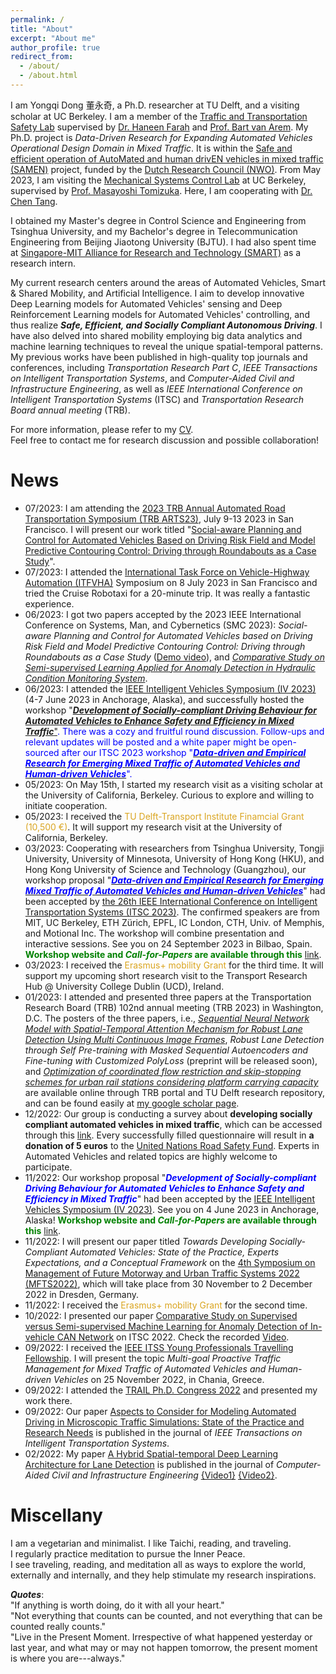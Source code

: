 ```yaml
---
permalink: /
title: "About"
excerpt: "About me"
author_profile: true
redirect_from: 
  - /about/
  - /about.html
---
```


I am Yongqi Dong 董永奇, a Ph.D. researcher at TU Delft, and a visiting scholar at UC Berkeley. I am a member of the [Traffic and Transportation Safety Lab](https://www.tudelft.nl/citg/tts-lab) supervised by [Dr. Haneen Farah](https://www.tudelft.nl/en/ceg/about-faculty/departments/transport-planning/staff/personal-pages/farah-h) and [Prof. Bart van Arem](https://www.tudelft.nl/en/ceg/about-faculty/departments/transport-planning/staff/personal-pages/arem-b-van). My Ph.D. project is *Data-Driven Research for Expanding Automated Vehicles Operational Design Domain in Mixed Traffic*. It is within the [Safe and efficient operation of AutoMated and human drivEN vehicles in mixed traffic (SAMEN)](https://www.tudelft.nl/citg/samen) project, funded by the [Dutch Research Council (NWO)](https://www.nwo.nl/en). From May 2023, I am visiting the [Mechanical Systems Control Lab](https://msc.berkeley.edu/) at UC Berkeley, supervised by [Prof. Masayoshi Tomizuka](https://msc.berkeley.edu/people/tomizuka.html). Here, I am cooperating with [Dr. Chen Tang](https://chentangmark.github.io/).

I obtained my Master's degree in Control Science and Engineering from Tsinghua University, and my Bachelor's degree in Telecommunication Engineering from Beijing Jiaotong University (BJTU). I had also spent time at [Singapore-MIT Alliance for Research and Technology (SMART)](https://smart.mit.edu/research/fm/about-fm) as a research intern.

My current research centers around the areas of Automated Vehicles, Smart & Shared Mobility, and Artificial Intelligence. I aim to develop innovative Deep Learning models for Automated Vehicles' sensing and Deep Reinforcement Learning models for Automated Vehicles' controlling, and thus realize ***Safe, Efficient, and Socially Compliant Autonomous Driving***. I have also delved into shared mobility employing big data analytics and machine learning techniques to reveal the unique spatial-temporal patterns. My previous works have been published in high-quality top journals and conferences, including *Transportation Research Part C*, *IEEE Transactions on Intelligent Transportation Systems*, and *Computer-Aided Civil and Infrastructure Engineering*, as well as *IEEE International Conference on Intelligent Transportation Systems* (ITSC) and *Transportation Research Board annual meeting* (TRB).

For more information, please refer to my [CV](https://yongqidong.github.io/files/Dong_Yongqi-CV_2023.pdf).<br/>
Feel free to contact me for research discussion and possible collaboration! 


News 
======
- 07/2023: I am attending the [2023 TRB Annual Automated Road Transportation Symposium (TRB ARTS23)](https://trb.secure-platform.com/a/page/AutomatedRoadTransportationSymposium), July 9-13 2023 in San Francisco. I will present our work titled "[Social-aware Planning and Control for Automated Vehicles Based on Driving Risk Field and Model Predictive Contouring Control: Driving through Roundabouts as a Case Study](https://www.youtube.com/playlist?list=PLjur_KFMmAW8c3kvjdmj8sBpHhkWTcJaL)". 
- 07/2023: I attended the [International Task Force on Vehicle-Highway Automation (ITFVHA)](https://itfvha.maptm.nl/) Symposium on 8 July 2023 in San Francisco and tried the Cruise Robotaxi for a 20-minute trip. It was really a fantastic experience.
- 06/2023: I got two papers accepted by the 2023 IEEE International Conference on Systems, Man, and Cybernetics (SMC 2023): _Social-aware Planning and Control for Automated Vehicles based on Driving Risk Field and Model Predictive Contouring Control: Driving through Roundabouts as a Case Study_ ([Demo video](https://www.youtube.com/playlist?list=PLjur_KFMmAW8c3kvjdmj8sBpHhkWTcJaL)), and [_Comparative Study on Semi-supervised Learning Applied for Anomaly Detection in Hydraulic Condition Monitoring System_](https://arxiv.org/abs/2306.02709).
- 06/2023: I attended the [IEEE Intelligent Vehicles Symposium (IV 2023)](https://2023.ieee-iv.org/) (4-7 June 2023 in Anchorage, Alaska), and successfully hosted the workshop "<span style="color:blue">[***Development of Socially-compliant Driving Behaviour for Automated Vehicles to Enhance Safety and Efficiency in Mixed Traffic***"](https://sites.google.com/berkeley.edu/iv2023/). There was a cozy and fruitful round discussion. Follow-ups and relevant updates will be posted and a white paper might be open-sourced after our ITSC 2023 workshop "[<span style="color:blue">***Data-driven and Empirical Research for Emerging Mixed Traffic of Automated Vehicles and Human-driven Vehicles***</span>](https://sites.google.com/view/itsc2023-mixed-traffic/)".
- 05/2023: On May 15th, I started my research visit as a visiting scholar at the University of California, Berkeley. Curious to explore and willing to initiate cooperation. 
- 05/2023: I received the <span style="color:GoldenRod">TU Delft-Transport Institute Finamcial Grant (10,500 €)</span>. It will support my research visit at the University of California, Berkeley.
- 03/2023: Cooperating with researchers from Tsinghua University, Tongji University, University of Minnesota, University of Hong Kong (HKU), and Hong Kong University of Science and Technology (Guangzhou), our workshop proposal "[<span style="color:blue">***Data-driven and Empirical Research for Emerging Mixed Traffic of Automated Vehicles and Human-driven Vehicles***</span>](https://sites.google.com/view/itsc2023-mixed-traffic/)" had been accepted by [the 26th IEEE International Conference on Intelligent Transportation Systems (ITSC 2023)](https://2023.ieee-itsc.org/). The confirmed speakers are from MIT, UC Berkeley, ETH Zürich, EPFL, IC London, CTH, Univ. of Memphis, and Motional Inc. The workshop will combine presentation and interactive sessions. See you on 24 September 2023 in Bilbao, Spain. <span style="color:green"> **Workshop website and *Call-for-Papers* are available through this** </span> [link](https://sites.google.com/view/itsc2023-mixed-traffic/).
- 03/2023: I received the <span style="color:GoldenRod">Erasmus+ mobility Grant</span> for the third time. It will support my upcoming short research visit to the Transport Research Hub @ University College Dublin (UCD), Ireland.
- 01/2023: I attended and presented three papers at the Transportation Research Board (TRB) 102nd annual meeting (TRB 2023) in Washington, D.C. The posters of the three papers, i.e., [*Sequential Neural Network Model with Spatial-Temporal Attention Mechanism for Robust Lane Detection Using Multi Continuous Image Frames*](http://dx.doi.org/10.2139/ssrn.4273506), *Robust Lane Detection through Self Pre-training with Masked Sequential Autoencoders and Fine-tuning with Customized PolyLoss* (preprint will be released soon), and [*Optimization of coordinated flow restriction and skip-stopping schemes for urban rail stations considering platform carrying capacity*](https://doi.org/10.36227/techrxiv.21779894.v1) are available online through TRB portal and TU Delft research repository, and can be found easily at [my google scholar page](https://scholar.google.co.kr/citations?user=L2kD-DwAAAAJ&hl=en).
- 12/2022: Our group is conducting a survey about **developing socially compliant automated vehicles in mixed traffic**, which can be accessed through this [link](https://forms.gle/QXruorust5rz2oNC9). Every successfully filled questionnaire will result in **a donation of 5 euros** to the [United Nations Road Safety Fund](https://roadsafetyfund.un.org/). Experts in Automated Vehicles and related topics are highly welcome to participate. 
- 11/2022: Our workshop proposal "<span style="color:blue">***Development of Socially-compliant Driving Behaviour for Automated Vehicles to Enhance Safety and Efficiency in Mixed Traffic***</span>" had been accepted by the [IEEE Intelligent Vehicles Symposium (IV 2023)](https://2023.ieee-iv.org/). See you on 4 June 2023 in Anchorage, Alaska! <span style="color:green"> **Workshop website and *Call-for-Papers* are available through this** </span> [link](https://sites.google.com/berkeley.edu/iv2023/). 
- 11/2022: I will present our paper titled *Towards Developing Socially-Compliant Automated Vehicles: State of the Practice, Experts Expectations, and a Conceptual Framework* on the [4th Symposium on Management of Future Motorway and Urban Traffic Systems 2022 (MFTS2022)](https://tu-dresden.de/bu/verkehr/veranstaltungen/mfts-2022), which will take place from 30 November to 2 December 2022 in Dresden, Germany. 
- 11/2022: I received the <span style="color:GoldenRod">Erasmus+ mobility Grant</span> for the second time. 
- 10/2022: I presented our paper [Comparative Study on Supervised versus Semi-supervised Machine Learning for Anomaly Detection of In-vehicle CAN Network](https://doi.org/10.1109/ITSC55140.2022.9922235) on ITSC 2022. Check the recorded [Video](https://youtu.be/melrgznLXP0).
- 09/2022: I received the [IEEE ITSS Young Professionals Travelling Fellowship](https://ieee-itss.org/yp-travelling-fellowship-program-2022/#:~:text=Young%20Professionals%20Travelling%20Fellowship%20Program%202022&text=Candidates%20can%20send%20applications%20by,account%20cooperative%20and%20automated%20mobility). I will present the topic *Multi-goal Proactive Traffic Management for Mixed Traffic of Automated Vehicles and Human-driven Vehicles* on 25 November 2022, in Chania, Greece.
- 09/2022: I attended the [TRAIL Ph.D. Congress 2022](https://rstrail.nl/program-trail-phd-congress-2022/) and presented my work there.
- 09/2022: Our paper [Aspects to Consider for Modeling Automated Driving in Microscopic Traffic Simulations: State of the Practice and Research Needs](https://doi.org/10.1109/TITS.2022.3200176) is published in the journal of *IEEE Transactions on Intelligent Transportation Systems*. 
- 02/2022: My paper [A Hybrid Spatial-temporal Deep Learning Architecture for Lane Detection](https://doi.org/10.1111/mice.12829) is published in the journal of *Computer-Aided Civil and Infrastructure Engineering* [{Video1}](https://youtu.be/p10oaCRmst0) [{Video2}](https://youtu.be/67eMeFn5oi8). 

Miscellany 
======
I am a vegetarian and minimalist. I like Taichi, reading, and traveling. <br/> I regularly practice meditation to pursue the Inner Peace. <br/> I see traveling, reading, and meditation all as ways to explore the world, externally and internally, and they help stimulate my research inspirations. <br/>

***Quotes***:<br/>
"If anything is worth doing, do it with all your heart."<br/>
"Not everything that counts can be counted, and not everything that can be counted really counts." <br/>
"Live in the Present Moment. Irrespective of what happened yesterday or last year, and what may or may not happen tomorrow, the present moment is where you are---always."<br/>

<script type='text/javascript' id='clustrmaps' src='//cdn.clustrmaps.com/map_v2.js?cl=ffffff&w=a&t=tt&d=linXdGUW0uzldsSGTUU1wkce_m9BE5xmEZBiDgTGM9w'></script>
